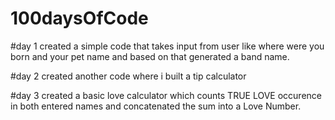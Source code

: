 # 100daysOfCode

#day 1
created a simple code that takes input from user like where were you born and your pet name and based on that generated a band name.

#day 2
created another code where i built a tip calculator

#day 3
created a basic love calculator which counts TRUE LOVE occurence in both entered names and concatenated the sum into a Love Number.
